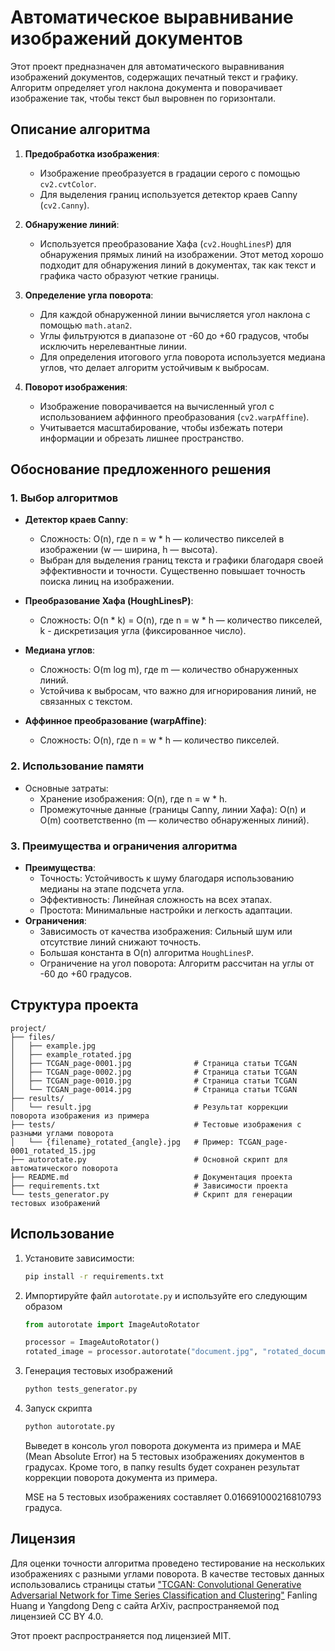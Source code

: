 # Автоматическое выравнивание изображений документов

Этот проект предназначен для автоматического выравнивания изображений документов, содержащих печатный текст и графику. Алгоритм определяет угол наклона документа и поворачивает изображение так, чтобы текст был выровнен по горизонтали.

## Описание алгоритма

1. **Предобработка изображения**: 
   - Изображение преобразуется в градации серого с помощью `cv2.cvtColor`.
   - Для выделения границ используется детектор краев Canny (`cv2.Canny`).

2. **Обнаружение линий**: 
   - Используется преобразование Хафа (`cv2.HoughLinesP`) для обнаружения прямых линий на изображении. Этот метод хорошо подходит для обнаружения линий в документах, так как текст и графика часто образуют четкие границы.

3. **Определение угла поворота**: 
   - Для каждой обнаруженной линии вычисляется угол наклона с помощью `math.atan2`.
   - Углы фильтруются в диапазоне от -60 до +60 градусов, чтобы исключить нерелевантные линии.
   - Для определения итогового угла поворота используется медиана углов, что делает алгоритм устойчивым к выбросам.

4. **Поворот изображения**: 
   - Изображение поворачивается на вычисленный угол с использованием аффинного преобразования (`cv2.warpAffine`).
   - Учитывается масштабирование, чтобы избежать потери информации и обрезать лишнее пространство.

## Обоснование предложенного решения

### 1. **Выбор алгоритмов**
- **Детектор краев Canny**:
  - Сложность: O(n), где n = w * h — количество пикселей в изображении (w — ширина, h — высота).
  - Выбран для выделения границ текста и графики благодаря своей эффективности и точности. Существенно повышает точность поиска линиц на изображении.

- **Преобразование Хафа (HoughLinesP)**:
  - Сложность: O(n * k) = O(n), где n = w * h — количество пикселей, k - дискретизация угла (фиксированное число).

- **Медиана углов**:
  - Сложность: O(m log m), где m — количество обнаруженных линий.
  - Устойчива к выбросам, что важно для игнорирования линий, не связанных с текстом.

- **Аффинное преобразование (warpAffine)**:
  - Сложность: O(n), где n = w * h — количество пикселей.

### 2. **Использование памяти**
- Основные затраты:
  - Хранение изображения: O(n), где n = w * h.
  - Промежуточные данные (границы Canny, линии Хафа): O(n) и O(m) соответственно (m — количество обнаруженных линий).

### 3. **Преимущества и ограничения алгоритма**
- **Преимущества**:
  - Точность: Устойчивость к шуму благодаря использованию медианы на этапе подсчета угла.
  - Эффективность: Линейная сложность на всех этапах.
  - Простота: Минимальные настройки и легкость адаптации.
- **Ограничения**:
  - Зависимость от качества изображения: Сильный шум или отсутствие линий снижают точность.
  - Большая константа в O(n) алгоритма `HoughLinesP`.
  - Ограничение на угол поворота: Алгоритм рассчитан на углы от -60 до +60 градусов.

## Структура проекта
    project/
    ├── files/
    │   ├── example.jpg
    │   ├── example_rotated.jpg
    │   ├── TCGAN_page-0001.jpg              # Страница статьи TCGAN
    │   ├── TCGAN_page-0002.jpg              # Страница статьи TCGAN
    │   ├── TCGAN_page-0010.jpg              # Страница статьи TCGAN
    │   └── TCGAN_page-0014.jpg              # Страница статьи TCGAN
    ├── results/
    │   └── result.jpg                       # Результат коррекции поворота изображения из примера
    ├── tests/                               # Тестовые изображения с разными углами поворота
    │   └── {filename}_rotated_{angle}.jpg   # Пример: TCGAN_page-0001_rotated_15.jpg
    ├── autorotate.py                        # Основной скрипт для автоматического поворота
    ├── README.md                            # Документация проекта
    ├── requirements.txt                     # Зависимости проекта
    └── tests_generator.py                   # Скрипт для генерации тестовых изображений


## Использование

1. Установите зависимости:
    ```bash
    pip install -r requirements.txt
    ```

2. Импортируйте файл `autorotate.py` и используйте его следующим образом
    ```python
    from autorotate import ImageAutoRotator

    processor = ImageAutoRotator()
    rotated_image = processor.autorotate("document.jpg", "rotated_document.jpg")
    ```

3. Генерация тестовых изображений
    ```bash
    python tests_generator.py
    ```

4. Запуск скрипта
    ```bash
    python autorotate.py
    ```

    Выведет в консоль угол поворота документа из примера и MAE (Mean Absolute Error) на 5 тестовых изображениях документов в градусах.
    Кроме того, в папку results будет сохранен результат коррекции поворота документа из примера.

    MSE на 5 тестовых изображениях составляет 0.016691000216810793 градуса.

## Лицензия
Для оценки точности алгоритма проведено тестирование на нескольких изображениях с разными углами поворота. В качестве тестовых данных использовались страницы статьи ["TCGAN: Convolutional Generative Adversarial Network for Time Series Classification and Clustering"](https://arxiv.org/abs/2309.04732) Fanling Huang и Yangdong Deng с сайта ArXiv, распространяемой под лицензией CC BY 4.0.

Этот проект распространяется под лицензией MIT.
